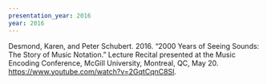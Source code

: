 ```yaml
---
presentation_year: 2016
year: 2016
---
```


Desmond, Karen, and Peter Schubert. 2016. “2000 Years of Seeing Sounds: The Story of Music Notation.” Lecture Recital presented at the Music Encoding Conference, McGill University, Montreal, QC, May 20. <a href="https://www.youtube.com/watch?v=2GqtCqnC8SI">https://www.youtube.com/watch?v=2GqtCqnC8SI</a>.